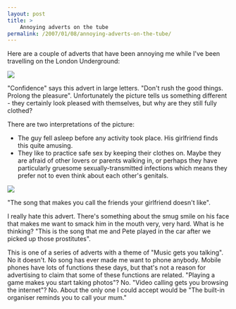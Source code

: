```yaml
---
layout: post
title: >
    Annoying adverts on the tube
permalink: /2007/01/08/annoying-adverts-on-the-tube/
---
```

Here are a couple of adverts that have been annoying me while I've been travelling on the London Underground:

<img src="/images/2007/confidence.jpg" />

"Confidence" says this advert in large letters. "Don't rush the good things. Prolong the pleasure". Unfortunately the picture tells us something different - they certainly look pleased with themselves, but why are they still fully clothed?

There are two interpretations of the picture:

- The guy fell asleep before any activity took place. His girlfriend finds this quite amusing.
- They like to practice safe sex by keeping their clothes on. Maybe they are afraid of other lovers or parents walking in, or perhaps they have particularly gruesome sexually-transmitted infections which means they prefer not to even think about each other's genitals.

<img src="/images/2007/thatsong.jpg" />

"The song that makes you call the friends your girlfriend doesn't like".

I really hate this advert. There's something about the smug smile on his face that makes me want to smack him in the mouth very, very hard. What is he thinking? "This is the song that me and Pete played in the car after we picked up those prostitutes".

This is one of a series of adverts with a theme of "Music gets you talking". No it doesn't. No song has ever made me want to phone anybody. Mobile phones have lots of functions these days, but that's not a reason for advertising to claim that some of these functions are related. "Playing a game makes you start taking photos"? No. "Video calling gets you browsing the internet"? No. About the only one I could accept would be "The built-in organiser reminds you to call your mum."